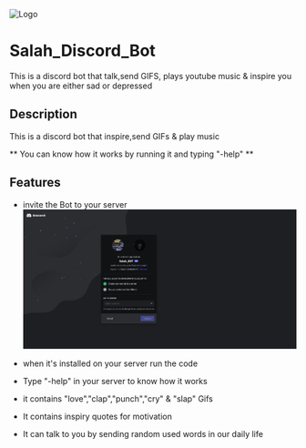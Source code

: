 
![Logo](https://www.google.com/url?sa=i&url=https%3A%2F%2Fdiscord.com%2Fbranding&psig=AOvVaw3Upho6H5d4oSA19fqp5te6&ust=1677930658212000&source=images&cd=vfe&ved=0CBAQjRxqFwoTCJiclfnYv_0CFQAAAAAdAAAAABAE)

# Salah_Discord_Bot
This is a discord bot that talk,send GIFS, plays youtube music &amp; inspire you when you are either sad or depressed

## Description

This is a discord bot that inspire,send GIFs & play music 

** You can know how it works by running it and typing "-help" **


## Features

- invite the Bot to your server
 ![](https://github.com/SalahElshafey/Salah_Discord_Bot/blob/main/SS/Screenshot%202023-03-03%20134006.png?raw=true)

- when it's installed on your server run the code 

- Type "-help" in your server to know how it works

- it contains "love","clap","punch","cry" & "slap" Gifs

- It contains inspiry quotes for motivation
- It can talk to you by sending random used words in our daily life


